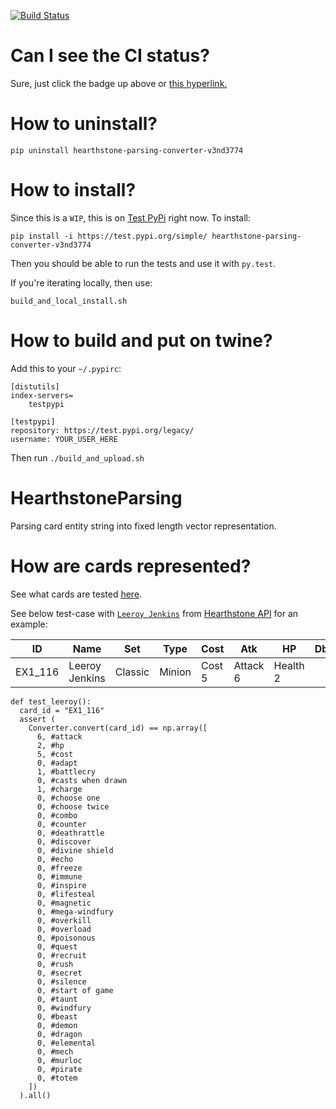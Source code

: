 [![Build Status](https://travis-ci.org/v3nd3774/HearthstoneParsing.svg?branch=master)](https://travis-ci.org/v3nd3774/HearthstoneParsing)
# Can I see the CI status?
Sure, just click the badge up above or [this hyperlink.](https://travis-ci.org/v3nd3774/HearthstoneParsing)
# How to uninstall?
```
pip uninstall hearthstone-parsing-converter-v3nd3774
```

# How to install?
Since this is a `WIP`, this is on [Test PyPi](https://test.pypi.org/project/hearthstone-parsing-converter-v3nd3774/) right now. To install:
```
pip install -i https://test.pypi.org/simple/ hearthstone-parsing-converter-v3nd3774
```
Then you should be able to run the tests and use it with `py.test`.

If you're iterating locally, then use:
```
build_and_local_install.sh
```

# How to build and put on twine?
Add this to your `~/.pypirc`:
```
[distutils]
index-servers=
    testpypi

[testpypi]
repository: https://test.pypi.org/legacy/
username: YOUR_USER_HERE
```
Then run `./build_and_upload.sh`


# HearthstoneParsing
Parsing card entity string into fixed length vector representation.

# How are cards represented?
See what cards are tested [here](https://github.com/v3nd3774/HearthstoneParsing/tree/master/tests).

See below test-case with [`Leeroy Jenkins`](https://hearthstone.gamepedia.com/Leeroy_Jenkins) from [Hearthstone API](https://hearthstoneapi.com/cards) for an example:

  ID | Name | Set | Type|Cost|Atk|HP|Db|Armor
  ---|---|---|---|---|---|---|---|---
  EX1_116|Leeroy Jenkins|Classic|Minion|Cost 5|Attack 6|Health 2|

```
def test_leeroy():
  card_id = "EX1_116"
  assert (
    Converter.convert(card_id) == np.array([
      6, #attack
      2, #hp
      5, #cost
      0, #adapt
      1, #battlecry
      0, #casts when drawn
      1, #charge
      0, #choose one
      0, #choose twice
      0, #combo
      0, #counter
      0, #deathrattle
      0, #discover
      0, #divine shield
      0, #echo
      0, #freeze
      0, #immune
      0, #inspire
      0, #lifesteal
      0, #magnetic
      0, #mega-windfury
      0, #overkill
      0, #overload
      0, #poisonous
      0, #quest
      0, #recruit
      0, #rush
      0, #secret
      0, #silence
      0, #start of game
      0, #taunt
      0, #windfury
      0, #beast
      0, #demon
      0, #dragon
      0, #elemental
      0, #mech
      0, #murloc
      0, #pirate
      0, #totem
    ])
  ).all()
```

